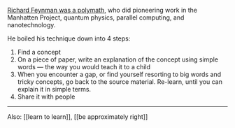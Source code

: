 [Richard Feynman was a polymath](https://en.wikipedia.org/wiki/Richard_Feynman), who did pioneering work in the Manhatten Project, quantum physics, parallel computing, and nanotechnology.

He boiled his technique down into 4 steps:

1. Find a concept
2. On a piece of paper, write an explanation of the concept using simple words — the way you would teach it to a child
3. When you encounter a gap, or find yourself resorting to big words and tricky concepts, go back to the source material. Re-learn, until you can explain it in simple terms.
4. Share it with people

---

Also: [[learn to learn]], [[be approximately right]]
